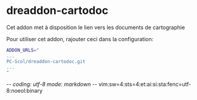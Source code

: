 # dreaddon-cartodoc

Cet addon met à disposition le lien vers les documents de cartographie

Pour utiliser cet addon, rajouter ceci dans la configuration:
~~~sh
ADDON_URLS="
...
PC-Scol/dreaddon-cartodoc.git
...
"
~~~

-*- coding: utf-8 mode: markdown -*- vim:sw=4:sts=4:et:ai:si:sta:fenc=utf-8:noeol:binary